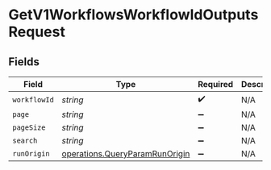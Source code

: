 # GetV1WorkflowsWorkflowIdOutputsRequest


## Fields

| Field                                                                            | Type                                                                             | Required                                                                         | Description                                                                      |
| -------------------------------------------------------------------------------- | -------------------------------------------------------------------------------- | -------------------------------------------------------------------------------- | -------------------------------------------------------------------------------- |
| `workflowId`                                                                     | *string*                                                                         | :heavy_check_mark:                                                               | N/A                                                                              |
| `page`                                                                           | *string*                                                                         | :heavy_minus_sign:                                                               | N/A                                                                              |
| `pageSize`                                                                       | *string*                                                                         | :heavy_minus_sign:                                                               | N/A                                                                              |
| `search`                                                                         | *string*                                                                         | :heavy_minus_sign:                                                               | N/A                                                                              |
| `runOrigin`                                                                      | [operations.QueryParamRunOrigin](../../models/operations/queryparamrunorigin.md) | :heavy_minus_sign:                                                               | N/A                                                                              |